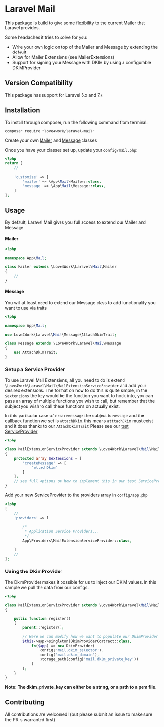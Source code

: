 # Laravel Mail

This package is build to give some flexibility to the current Mailer that Laravel provides.

Some headaches it tries to solve for you:

- Write your own logic on top of the Mailer and Message by extending the default
- Allow for Mailer Extensions (see MailerExtensions)
- Support for signing your Message with DKIM by using a configurable DKIMProvider

## Version Compatibility
This package has support for Laravel 6.x and 7.x

## Installation

To install through composer, run the following command from terminal:

    composer require "love4work/laravel-mail"

Create your own [Mailer](#mailer) and [Message](#message) classes
 
Once you have your classes set up, update your `config/mail.php`:
```php
<?php
return [
    //
    
    'customize' => [
        'mailer' => \App\Mail\Mailer::class,
        'message' => \App\Mail\Message::class,
    ]
];
```
## Usage

By default, Laravel Mail gives you full access to extend our Mailer and Message

#### Mailer
```php
<?php

namespace App\Mail;

class Mailer extends \Love4Work\Laravel\Mail\Mailer
{
    //
}
```
#### Message
You will at least need to extend our Message class to add functionality you want to use via traits
```php
<?php

namespace App\Mail;

use Love4Work\Laravel\Mail\Message\AttachDkimTrait;

class Message extends \Love4Work\Laravel\Mail\Message
{
    use AttachDkimTrait;
}
```

### Setup a Service Provider

To use Laravel Mail Extensions, all you need to do is extend `\Love4Work\Laravel\Mail\MailExtensionServiceProvider` and add your desired extensions.
The format on how to do this is quite simple, in the `$extensions` the key would be the function you want to hook into, you can pass an array of multiple functions you wish to call, but remember that the subject you wish to call these functions on actually exist. 

In this particular case of `createMessage` the subject is `Message` and the callback function we set is `attachDkim`. this means `atttachDkim` must exist and it does thanks to our `AttachDkimTrait` 
Please see our [test ServiceProvider](tests/TestClasses/MailExtensionServiceProvider.php)
```php
<?php

class MailExtensionServiceProvider extends \Love4Work\Laravel\Mail\MailExtensionServiceProvider
{
    protected array $extensions = [
        'createMessage' => [
            'attachDkim'
        ]
    ];
    // see full options on how to implement this in our test ServiceProvider
}
```

Add your new ServiceProvider to the providers array in `config/app.php`
```php
<?php
[
    //
    'providers' => [
    
        /*
         * Application Service Providers...
         */
        App\Providers\MailExtensionServiceProvider::class,
        
    ]
    //
];
```

### Using the DkimProvider

The DkimProvider makes it possible for us to inject our DKIM values.
In this sample we pull the data from our configs.

```php
<?php

class MailExtensionServiceProvider extends \Love4Work\Laravel\Mail\MailExtensionServiceProvider
{

    public function register()
    {
        parent::register();

        // Here we can modify how we want to populate our DkimProvider
        $this->app->singleton(DkimProviderContract::class,
            fn($app) => new DkimProvider(
                config('mail.dkim_selector'),
                config('mail.dkim_domain'),
                storage_path(config('mail.dkim_private_key'))
            )
        );
    }
}
```

**Note: The dkim_private_key can either be a string, or a path to a pem file.**


## Contributing

All contributions are welcomed! (but please submit an issue to make sure the PR is warranted first)

